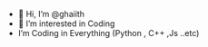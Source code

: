- 👋 Hi, I’m @ghaiith
- 👀 I’m interested in Coding
- I’m Coding in Everything (Python , C++ ,Js ..etc)
